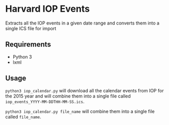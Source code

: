 # Harvard IOP Events

Extracts all the IOP events in a given date range and converts them into a single ICS file for import

## Requirements

* Python 3
* lxml

## Usage

`python3 iop_calendar.py` will download all the calendar events from IOP for the 2015 year and will combine them into a single file called `iop_events_YYYY-MM-DDTHH-MM-SS.ics`.

`python3 iop_calendar.py file_name` will combine them into a single file called `file_name`.